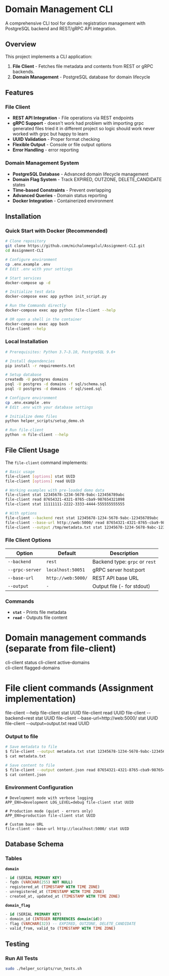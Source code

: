 # Domain Management CLI

A comprehensive CLI tool for domain registration management with PostgreSQL backend and REST/gRPC API integration.
 

## Overview

This project implements a CLI application:
1. **File Client** - Fetches file metadata and contents from REST or gRPC backends.
2. **Domain Management** - PostgreSQL database for domain lifecycle

## Features

### File Client
- **REST API Integration** - File operations via REST endpoints
- **gRPC Support** - doesn't work had problem with importing grpc generated files tried it in different project so logic should work never worked with grpc but happy to learn
- **UUID Validation** - Proper format checking
- **Flexible Output** - Console or file output options
- **Error Handling** - error reporting

### Domain Management System
- **PostgreSQL Database** - Advanced domain lifecycle management
- **Domain Flag System** - Track EXPIRED, OUTZONE, DELETE_CANDIDATE states
- **Time-based Constraints** - Prevent overlapping
- **Advanced Queries** - Domain status reporting
- **Docker Integration** - Containerized environment

## Installation

### Quick Start with Docker (Recommended)

```bash
# Clone repository
git clone https://github.com/michalomegalul/Assignment-CLI.git
cd Assignment-CLI

# Configure environment
cp .env.example .env
# Edit .env with your settings

# Start services
docker-compose up -d

# Initialize test data
docker-compose exec app python init_script.py

# Run the Commands directly
docker-compose exec app python file-client --help

# OR open a shell in the container
docker-compose exec app bash
file-client --help
```

### Local Installation

```bash
# Prerequisites: Python 3.7–3.10, PostgreSQL 9.6+

# Install dependencies
pip install -r requirements.txt

# Setup database
createdb -U postgres domains
psql -U postgres -d domains -f sql/schema.sql
psql -U postgres -d domains -f sql/seed.sql

# Configure environment
cp .env.example .env
# Edit .env with your database settings

# Initialize demo files
python helper_scripts/setup_demo.sh

# Run file-client
python -m file-client --help

```

## File Client Usage

The `file-client` command implements:

```bash
# Basic usage
file-client [options] stat UUID
file-client [options] read UUID

# Working examples with pre-loaded demo data
file-client stat 12345678-1234-5678-9abc-123456789abc
file-client read 87654321-4321-8765-cba9-987654321098
file-client stat 11111111-2222-3333-4444-555555555555

# With options
file-client --backend rest stat 12345678-1234-5678-9abc-123456789abc
file-client --base-url http://web:5000/ read 87654321-4321-8765-cba9-987654321098
file-client --output /tmp/metadata.txt stat 12345678-1234-5678-9abc-123456789abc
```

### File Client Options

| Option          | Default             | Description |
|--------         |---------            |-------------|
| `--backend`     | `rest`              | Backend type: `grpc` or `rest` |
| `--grpc-server` | `localhost:50051`   | gRPC server host:port |
| `--base-url`    | `http://web:5000/`  | REST API base URL |
| `--output`      | `-`                 | Output file (- for stdout) |

### Commands

- **`stat`** - Prints file metadata
- **`read`** - Outputs file content

# Domain management commands (separate from file-client)
cli-client status
cli-client active-domains  
cli-client flagged-domains

# File client commands (Assignment implementation)
file-client --help
file-client stat UUID
file-client read UUID
file-client --backend=rest stat UUID
file-client --base-url=http://web:5000/ stat UUID
file-client --output=output.txt read UUID

### Output to file
```bash
# Save metadata to file
$ file-client --output metadata.txt stat 12345678-1234-5678-9abc-123456789abc
$ cat metadata.txt

# Save content to file
$ file-client --output content.json read 87654321-4321-8765-cba9-987654321098
$ cat content.json
```
### Environment Configuration
```
# Development mode with verbose logging
APP_ENV=development LOG_LEVEL=debug file-client stat UUID

# Production mode (quiet - errors only)
APP_ENV=production file-client stat UUID

# Custom base URL
file-client --base-url http://localhost:5000/ stat UUID
```
## Database Schema

### Tables

**`domain`**
```sql
- id (SERIAL PRIMARY KEY)
- fqdn (VARCHAR(255) NOT NULL)
- registered_at (TIMESTAMP WITH TIME ZONE)
- unregistered_at (TIMESTAMP WITH TIME ZONE)
- created_at, updated_at (TIMESTAMP WITH TIME ZONE)
```

**`domain_flag`**
```sql
- id (SERIAL PRIMARY KEY)
- domain_id (INTEGER REFERENCES domain(id))
- flag (VARCHAR(32)) -- EXPIRED, OUTZONE, DELETE_CANDIDATE
- valid_from, valid_to (TIMESTAMP WITH TIME ZONE)
```

## Testing

### Run All Tests

```bash
sudo ./helper_scripts/run_tests.sh
```